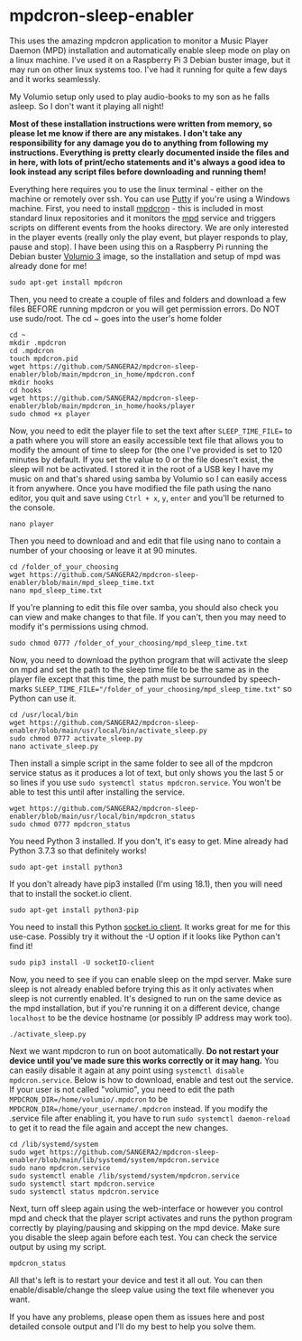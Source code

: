# mpdcron-sleep-enabler
This uses the amazing mpdcron application to monitor a Music Player Daemon (MPD) installation and automatically enable sleep mode on play on a linux machine. I've used it on a Raspberry Pi 3 Debian buster image, but it may run on other linux systems too. I've had it running for quite a few days and it works seamlessly.

My Volumio setup only used to play audio-books to my son as he falls asleep. So I don't want it playing all night! 

**Most of these installation instructions were written from memory, so please let me know if there are any mistakes. I don't take any responsibility for any damage you do to anything from following my instructions. Everything is pretty clearly documented inside the files and in here, with lots of print/echo statements and it's always a good idea to look instead any script files before downloading and running them!**

Everything here requires you to use the linux terminal - either on the machine or remotely over ssh. You can use [Putty](https://www.putty.org/) if you're using a Windows machine. First, you need to install [mpdcron](https://github.com/alip/mpdcron) - this is included in most standard linux repositories and it monitors the [mpd](https://www.musicpd.org/) service and triggers scripts on different events from the hooks directory. We are only interested in the player events (really only the play event, but player responds to play, pause and stop). I have been using this on a Raspberry Pi running the Debian buster [Volumio 3](https://volumio.com/) image, so the installation and setup of mpd was already done for me!
```
sudo apt-get install mpdcron
```

Then, you need to create a couple of files and folders and download a few files BEFORE running mpdcron or you will get permission errors. Do NOT use sudo/root. The cd ~ goes into the user's home folder
```
cd ~
mkdir .mpdcron
cd .mpdcron
touch mpdcron.pid
wget https://github.com/SANGERA2/mpdcron-sleep-enabler/blob/main/mpdcron_in_home/mpdcron.conf
mkdir hooks
cd hooks
wget https://github.com/SANGERA2/mpdcron-sleep-enabler/blob/main/mpdcron_in_home/hooks/player
sudo chmod +x player
```

Now, you need to edit the player file to set the text after `SLEEP_TIME_FILE=` to a path where you will store an easily accessible text file that allows you to modify the amount of time to sleep for (the one I've provided is set to 120 minutes by default. If you set the value to 0 or the file doesn't exist, the sleep will not be activated. I stored it in the root of a USB key I have my music on and that's shared using samba by Volumio so I can easily access it from anywhere.
Once you have modified the file path using the nano editor, you quit and save using `Ctrl + x`, `y`, `enter` and you'll be returned to the console. 
```
nano player
```

Then you need to download and  and edit that file using nano to contain a number of your choosing or leave it at 90 minutes.
```
cd /folder_of_your_choosing
wget https://github.com/SANGERA2/mpdcron-sleep-enabler/blob/main/mpd_sleep_time.txt
nano mpd_sleep_time.txt
```

If you're planning to edit this file over samba, you should also check you can view and make changes to that file. If you can't, then you may need to modify it's permissions using chmod.
```
sudo chmod 0777 /folder_of_your_choosing/mpd_sleep_time.txt
```

Now, you need to download the python program that will activate the sleep on mpd and set the path to the sleep time file to be the same as in the player file except that this time, the path must be surrounded by speech-marks `SLEEP_TIME_FILE="/folder_of_your_choosing/mpd_sleep_time.txt"` so Python can use it.
```
cd /usr/local/bin
wget https://github.com/SANGERA2/mpdcron-sleep-enabler/blob/main/usr/local/bin/activate_sleep.py
sudo chmod 0777 activate_sleep.py
nano activate_sleep.py
```

Then install a simple script in the same folder to see all of the mpdcron service status as it produces a lot of text, but only shows you the last 5 or so lines if you use `sudo systemctl status mpdcron.service`. You won't be able to test this until after installing the service.
```
wget https://github.com/SANGERA2/mpdcron-sleep-enabler/blob/main/usr/local/bin/mpdcron_status
sudo chmod 0777 mpdcron_status
```

You need Python 3 installed. If you don't, it's easy to get. Mine already had Python 3.7.3 so that definitely works!
```
sudo apt-get install python3
```

If you don't already have pip3 installed (I'm using 18.1), then you will need that to install the socket.io client.
```
sudo apt-get install python3-pip
```

You need to install this Python [socket.io client](https://pypi.org/project/socketIO-client/). It works great for me for this use-case. Possibly try it without the -U option if it looks like Python can't find it!
```
sudo pip3 install -U socketIO-client
```

Now, you need to see if you can enable sleep on the mpd server. Make sure sleep is not already enabled before trying this as it only activates when sleep is not currently enabled. It's designed to run on the same device as the mpd installation, but if you're running it on a different device, change `localhost` to be the device hostname (or possibly IP address may work too).
```
./activate_sleep.py
```

Next we want mpdcron to run on boot automatically. **Do not restart your device until you've made sure this works correctly or it may hang.** You can easily disable it again at any point using `systemctl disable mpdcron.service`. Below is how to download, enable and test out the service. If your user is not called "volumio", you need to edit the path `MPDCRON_DIR=/home/volumio/.mpdcron` to be `MPDCRON_DIR=/home/your_username/.mpdcron` instead. If you modify the .service file after enabling it, you have to run `sudo systemctl daemon-reload` to get it to read the file again and accept the new changes.
```
cd /lib/systemd/system
sudo wget https://github.com/SANGERA2/mpdcron-sleep-enabler/blob/main/lib/systemd/system/mpdcron.service
sudo nano mpdcron.service
sudo systemctl enable /lib/systemd/system/mpdcron.service
sudo systemctl start mpdcron.service
sudo systemctl status mpdcron.service
```

Next, turn off sleep again using the web-interface or however you control mpd and check that the player script activates and runs the python program correctly by playing/pausing and skipping on the mpd device. Make sure you disable the sleep again before each test. You can check the service output by using my script.
```
mpdcron_status
```

All that's left is to restart your device and test it all out. You can then enable/disable/change the sleep value using the text file whenever you want.

If you have any problems, please open them as issues here and post detailed console output and I'll do my best to help you solve them.
